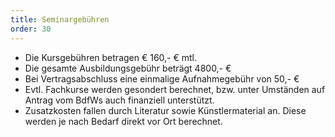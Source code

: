 ```yaml
---
title: Seminargebühren
order: 30
---
```


* Die Kursgebühren betragen € 160,- € mtl.
* Die gesamte Ausbildungsgebühr beträgt 4800,- €
* Bei Vertragsabschluss eine einmalige Aufnahmegebühr von 50,- €
* Evtl. Fachkurse werden gesondert berechnet, bzw. unter Umständen auf Antrag vom BdfWs auch finanziell unterstützt.
* Zusatzkosten fallen durch Literatur sowie Künstlermaterial an. Diese werden je nach Bedarf direkt vor Ort berechnet.

